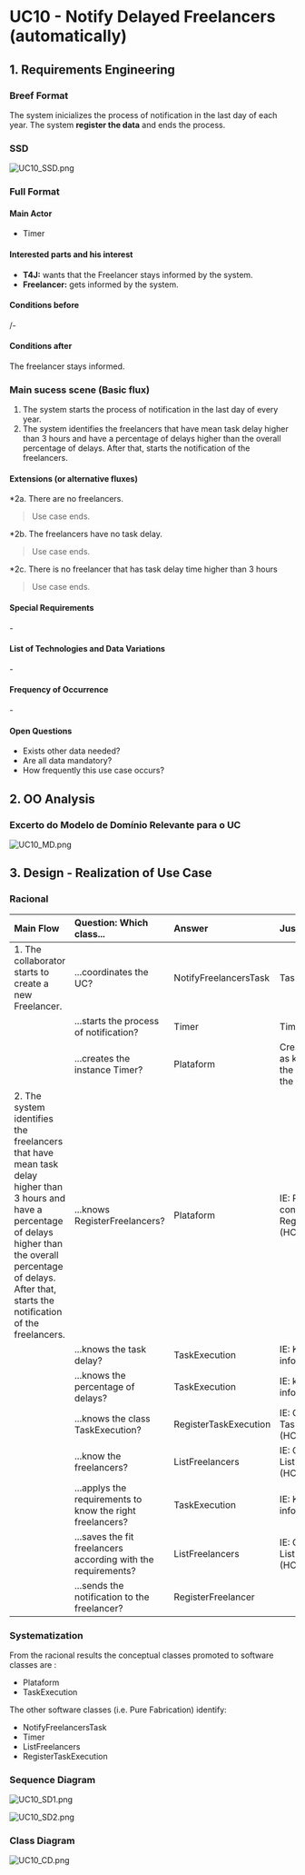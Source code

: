 # UC10 - Notify Delayed Freelancers (automatically)

## 1. Requirements Engineering

### Breef Format

The system inicializes the process of notification in the last day of each year. The system **register the data** and ends the process.


### SSD
![UC10_SSD.png](UC10_SSD.png)


### Full Format

#### Main Actor

* Timer

#### Interested parts and his interest
* **T4J:** wants that the Freelancer stays informed by the system.
* **Freelancer:** gets informed by the system.


#### Conditions before
/-

#### Conditions after
The freelancer stays informed.

### Main sucess scene (Basic flux)

1. The system starts the process of notification in the last day of every year.
2. The system identifies the freelancers that have mean task delay higher than 3 hours and have a percentage of delays higher than the overall percentage of delays. After that, starts the notification of the freelancers.


#### Extensions (or alternative fluxes)

*2a. There are no freelancers.
> Use case ends.

*2b. The freelancers have no task delay.
> Use case ends.

*2c. There is no freelancer that has task delay time higher than 3 hours
> Use case ends.
      
#### Special Requirements
\-

#### List of Technologies and Data Variations
\-

#### Frequency of Occurrence
\-

#### Open Questions

* Exists other data needed?
* Are all data mandatory?
* How frequently this use case occurs?


## 2. OO Analysis

### Excerto do Modelo de Domínio Relevante para o UC

![UC10_MD.png](UC10_MD.png) 


## 3. Design - Realization of Use Case

### Racional

| Main Flow | Question: Which class... | Answer | Justification |
|:--------------  |:---------------------- |:----------|:---------------------------- |
| 1. The collaborator starts to create a new Freelancer. | ...coordinates the UC? | NotifyFreelancersTask | Task |
|                                                        | ...starts the process of notification? | Timer | Timer |
|                                                        | ...creates the instance Timer? | Plataform | Creator: Plataform as knowledge of the time to start the notifications. |
| 2. The system identifies the freelancers that have mean task delay higher than 3 hours and have a percentage of delays higher than the overall percentage of delays. After that, starts the notification of the freelancers. | ...knows RegisterFreelancers? | Plataform | IE: Plataform contains RegisterFreelancer (HC + LC) |
|  | ...knows the task delay? | TaskExecution | IE: Knows its own information |  
|  | ...knows the percentage of delays? | TaskExecution | IE: knows its own information  |
|  | ...knows the class TaskExecution? | RegisterTaskExecution | IE: Owns the class TaskExecution (HC + LC) |
|  | ...know the freelancers? | ListFreelancers | IE: Owns the class ListFreelancers (HC + LC) |
|  | ...applys the requirements to know the right freelancers? | TaskExecution | IE: Knows its own information. |
|  | ...saves the fit freelancers according with the requirements? | ListFreelancers | IE: Owns the class ListFreelancers (HC + LC) |
|  | ...sends the notification to the freelancer? | RegisterFreelancer |  |


### Systematization ##

 From the racional results the conceptual classes promoted to software classes are : 
 
 * Plataform
 * TaskExecution

 The other software classes (i.e. Pure Fabrication) identify:

 * NotifyFreelancersTask
 * Timer
 * ListFreelancers
 * RegisterTaskExecution


###     Sequence Diagram
 
![UC10_SD1.png](UC10_SD1.png)

![UC10_SD2.png](UC10_SD2.png)


###     Class Diagram

![UC10_CD.png](UC10_CD.png)
